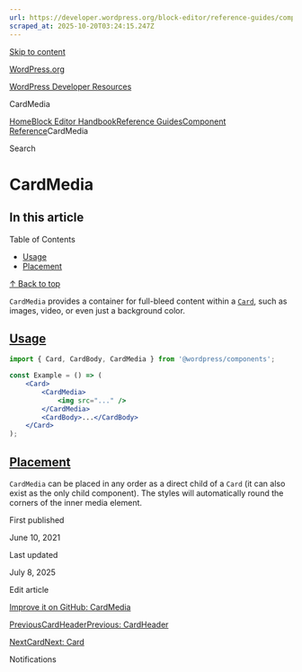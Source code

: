 ```yaml
---
url: https://developer.wordpress.org/block-editor/reference-guides/components/card-media
scraped_at: 2025-10-20T03:24:15.247Z
---
```


[Skip to content](https://developer.wordpress.org/block-editor/reference-guides/components/card-media/#wp--skip-link--target)

[WordPress.org](https://wordpress.org/)

[WordPress Developer Resources](https://developer.wordpress.org/)

CardMedia


[Home](https://developer.wordpress.org/)[Block Editor Handbook](https://developer.wordpress.org/block-editor/)[Reference Guides](https://developer.wordpress.org/block-editor/reference-guides/)[Component Reference](https://developer.wordpress.org/block-editor/reference-guides/components/)CardMedia

Search

# CardMedia

## In this article

Table of Contents

- [Usage](https://developer.wordpress.org/block-editor/reference-guides/components/card-media/#usage)
- [Placement](https://developer.wordpress.org/block-editor/reference-guides/components/card-media/#placement)

[↑ Back to top](https://developer.wordpress.org/block-editor/reference-guides/components/card-media/#wp--skip-link--target)

`CardMedia` provides a container for full-bleed content within a [`Card`](https://developer.wordpress.org/block-editor/reference-guide/components/card/card/), such as images, video, or even just a background color.

## [Usage](https://developer.wordpress.org/block-editor/reference-guides/components/card-media/\#usage)

```jsx
import { Card, CardBody, CardMedia } from '@wordpress/components';

const Example = () => (
    <Card>
        <CardMedia>
            <img src="..." />
        </CardMedia>
        <CardBody>...</CardBody>
    </Card>
);

```

## [Placement](https://developer.wordpress.org/block-editor/reference-guides/components/card-media/\#placement)

`CardMedia` can be placed in any order as a direct child of a `Card` (it can also exist as the only child component). The styles will automatically round the corners of the inner media element.

First published

June 10, 2021

Last updated

July 8, 2025

Edit article

[Improve it on GitHub: CardMedia](https://github.com/WordPress/gutenberg/edit/trunk/packages/components/src/card/card-media/README.md)

[PreviousCardHeaderPrevious: CardHeader](https://developer.wordpress.org/block-editor/reference-guides/components/card-header/)

[NextCardNext: Card](https://developer.wordpress.org/block-editor/reference-guides/components/card/)

Notifications